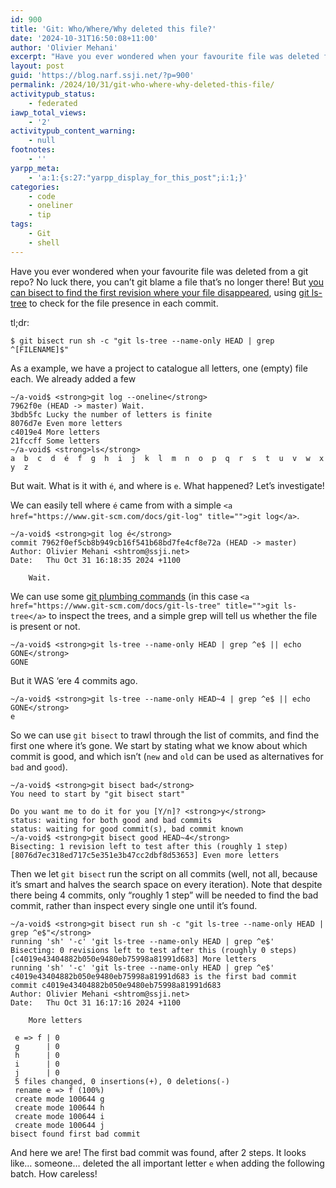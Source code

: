 ```yaml
---
id: 900
title: 'Git: Who/Where/Why deleted this file?'
date: '2024-10-31T16:50:08+11:00'
author: 'Olivier Mehani'
excerpt: "Have you ever wondered when your favourite file was deleted from a git repo? You can't git blame a file that's no longer there, but you can bisect to find the first revision where your file disappeared:\n$ git bisect run sh -c \"git ls-tree --name-only HEAD | grep ^[FILENAME]$\""
layout: post
guid: 'https://blog.narf.ssji.net/?p=900'
permalink: /2024/10/31/git-who-where-why-deleted-this-file/
activitypub_status:
    - federated
iawp_total_views:
    - '2'
activitypub_content_warning:
    - null
footnotes:
    - ''
yarpp_meta:
    - 'a:1:{s:27:"yarpp_display_for_this_post";i:1;}'
categories:
    - code
    - oneliner
    - tip
tags:
    - Git
    - shell
---
```


Have you ever wondered when your favourite file was deleted from a git repo? No luck there, you can’t git blame a file that’s no longer there! But [you can bisect to find the first revision where your file disappeared](https://www.git-scm.com/docs/git-bisect), using [git ls-tree](https://www.git-scm.com/docs/git-ls-tree) to check for the file presence in each commit.

tl;dr:

```
$ git bisect run sh -c "git ls-tree --name-only HEAD | grep ^[FILENAME]$"
```

As a example, we have a project to catalogue all letters, one (empty) file each. We already added a few

```
~/a-void$ <strong>git log --oneline</strong>
7962f0e (HEAD -> master) Wait.
3bdb5fc Lucky the number of letters is finite
8076d7e Even more letters
c4019e4 More letters
21fccff Some letters
~/a-void$ <strong>ls</strong>
a  b  c  d  é  f  g  h  i  j  k  l  m  n  o  p  q  r  s  t  u  v  w  x  y  z
```

But wait. What is it with `é`, and where is `e`. What happened? Let’s investigate!

We can easily tell where `é` came from with a simple `<a href="https://www.git-scm.com/docs/git-log" title="">git log</a>`.

```
~/a-void$ <strong>git log é</strong>
commit 7962f0ef5cb8b949cb16f541b68bd7fe4cf8e72a (HEAD -> master)
Author: Olivier Mehani <shtrom@ssji.net>
Date:   Thu Oct 31 16:18:35 2024 +1100

    Wait.
```

We can use some [git plumbing commands](https://git-scm.com/book/en/v2/Git-Internals-Plumbing-and-Porcelain) (in this case `<a href="https://www.git-scm.com/docs/git-ls-tree" title="">git ls-tree</a>` to inspect the trees, and a simple grep will tell us whether the file is present or not.

```
~/a-void$ <strong>git ls-tree --name-only HEAD | grep ^e$ || echo GONE</strong>
GONE
```

But it WAS ‘ere 4 commits ago.

```
~/a-void$ <strong>git ls-tree --name-only HEAD~4 | grep ^e$ || echo GONE</strong>
e
```

So we can use `git bisect` to trawl through the list of commits, and find the first one where it’s gone. We start by stating what we know about which commit is good, and which isn’t (`new` and `old` can be used as alternatives for `bad` and `good`).

```
~/a-void$ <strong>git bisect bad</strong>
You need to start by "git bisect start"

Do you want me to do it for you [Y/n]? <strong>y</strong>
status: waiting for both good and bad commits
status: waiting for good commit(s), bad commit known
~/a-void$ <strong>git bisect good HEAD~4</strong>
Bisecting: 1 revision left to test after this (roughly 1 step)
[8076d7ec318ed717c5e351e3b47cc2dbf8d53653] Even more letters
```

Then we let `git bisect` run the script on all commits (well, not all, because it’s smart and halves the search space on every iteration). Note that despite there being 4 commits, only “roughly 1 step” will be needed to find the bad commit, rather than inspect every single one until it’s found.

```
~/a-void$ <strong>git bisect run sh -c "git ls-tree --name-only HEAD | grep ^e$"</strong>
running 'sh' '-c' 'git ls-tree --name-only HEAD | grep ^e$'
Bisecting: 0 revisions left to test after this (roughly 0 steps)
[c4019e43404882b050e9480eb75998a81991d683] More letters
running 'sh' '-c' 'git ls-tree --name-only HEAD | grep ^e$'
c4019e43404882b050e9480eb75998a81991d683 is the first bad commit
commit c4019e43404882b050e9480eb75998a81991d683
Author: Olivier Mehani <shtrom@ssji.net>
Date:   Thu Oct 31 16:17:16 2024 +1100

    More letters

 e => f | 0
 g      | 0
 h      | 0
 i      | 0
 j      | 0
 5 files changed, 0 insertions(+), 0 deletions(-)
 rename e => f (100%)
 create mode 100644 g
 create mode 100644 h
 create mode 100644 i
 create mode 100644 j
bisect found first bad commit
```

And here we are! The first bad commit was found, after 2 steps. It looks like… someone… deleted the all important letter `e` when adding the following batch. How careless!